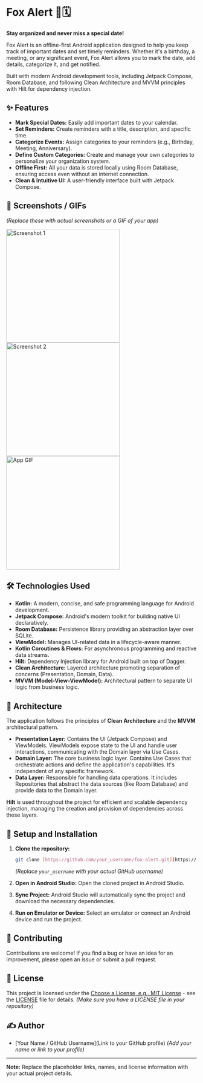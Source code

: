 # Fox Alert 🦊🗓️

**Stay organized and never miss a special date!**

Fox Alert is an offline-first Android application designed to help you keep track of important dates and set timely reminders. Whether it's a birthday, a meeting, or any significant event, Fox Alert allows you to mark the date, add details, categorize it, and get notified.

Built with modern Android development tools, including Jetpack Compose, Room Database, and following Clean Architecture and MVVM principles with Hilt for dependency injection.

## ✨ Features

* **Mark Special Dates:** Easily add important dates to your calendar.
* **Set Reminders:** Create reminders with a title, description, and specific time.
* **Categorize Events:** Assign categories to your reminders (e.g., Birthday, Meeting, Anniversary).
* **Define Custom Categories:** Create and manage your own categories to personalize your organization system.
* **Offline First:** All your data is stored locally using Room Database, ensuring access even without an internet connection.
* **Clean & Intuitive UI:** A user-friendly interface built with Jetpack Compose.

## 📸 Screenshots / GIFs

*(Replace these with actual screenshots or a GIF of your app)*

<img src="link_to_screenshot_1.png" alt="Screenshot 1" width="300"/>
<img src="link_to_screenshot_2.png" alt="Screenshot 2" width="300"/>
<img src="link_to_gif.gif" alt="App GIF" width="300"/>

## 🛠 Technologies Used

* **Kotlin:** A modern, concise, and safe programming language for Android development.
* **Jetpack Compose:** Android's modern toolkit for building native UI declaratively.
* **Room Database:** Persistence library providing an abstraction layer over SQLite.
* **ViewModel:** Manages UI-related data in a lifecycle-aware manner.
* **Kotlin Coroutines & Flows:** For asynchronous programming and reactive data streams.
* **Hilt:** Dependency Injection library for Android built on top of Dagger.
* **Clean Architecture:** Layered architecture promoting separation of concerns (Presentation, Domain, Data).
* **MVVM (Model-View-ViewModel):** Architectural pattern to separate UI logic from business logic.

## 📐 Architecture

The application follows the principles of **Clean Architecture** and the **MVVM** architectural pattern.

* **Presentation Layer:** Contains the UI (Jetpack Compose) and ViewModels. ViewModels expose state to the UI and handle user interactions, communicating with the Domain layer via Use Cases.
* **Domain Layer:** The core business logic layer. Contains Use Cases that orchestrate actions and define the application's capabilities. It's independent of any specific framework.
* **Data Layer:** Responsible for handling data operations. It includes Repositories that abstract the data sources (like Room Database) and provide data to the Domain layer.

**Hilt** is used throughout the project for efficient and scalable dependency injection, managing the creation and provision of dependencies across these layers.

## 🚀 Setup and Installation

1.  **Clone the repository:**
    ```bash
    git clone [https://github.com/your_username/fox-alert.git](https://github.com/your_username/fox-alert.git)
    ```
    *(Replace `your_username` with your actual GitHub username)*

2.  **Open in Android Studio:** Open the cloned project in Android Studio.

3.  **Sync Project:** Android Studio will automatically sync the project and download the necessary dependencies.

4.  **Run on Emulator or Device:** Select an emulator or connect an Android device and run the project.

## 👋 Contributing

Contributions are welcome! If you find a bug or have an idea for an improvement, please open an issue or submit a pull request.

## 📄 License

This project is licensed under the [Choose a License, e.g., MIT License](LICENSE) - see the [LICENSE](LICENSE) file for details. *(Make sure you have a LICENSE file in your repository)*

## ✍️ Author

* [Your Name / GitHub Username](Link to your GitHub profile)
    *(Add your name or link to your profile)*

---

**Note:** Replace the placeholder links, names, and license information with your actual project details.
